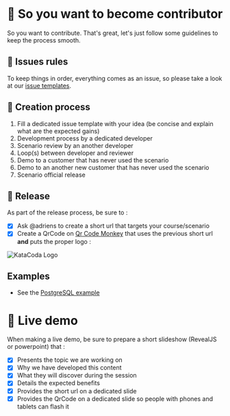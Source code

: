 # :open_hands: So you want to become contributor

So you want to contribute. That's great, let's just follow some guidelines to keep the process smooth.

## :ticket: Issues rules

To keep things in order, everything comes as an issue, so please take a look at our [issue templates](https://github.com/adriens/katacoda-glia-labs/issues/new/choose).

## :raised_hands: Creation process

1. Fill a dedicated issue template with your idea (be concise and explain what are the expected gains)
2. Development process by a dedicated developer
3. Scenario review by an another developer
4. Loop(s) between developer and reviewer
5. Demo to a customer that has never used the scenario
6. Demo to an another new customer that has never used the scenario
7. Scenario official release

## :rocket: Release

As part of the release process, be sure to :

- [x] Ask @adriens to create a short url that targets your course/scenario
- [x] Create a QrCode on [Qr Code Monkey](https://www.qrcode-monkey.com/) that uses the previous short url **and** puts the proper logo :

![KataCoda Logo](https://images.squarespace-cdn.com/content/v1/5b681c0970e8023aa1c59736/1551351412449-6XKOT9480MYGHO0ACRK5/ke17ZwdGBToddI8pDm48kHqYAt3UgyjNg-0dlUc4K5hZw-zPPgdn4jUwVcJE1ZvWhcwhEtWJXoshNdA9f1qD7UnCxNA8dHvmd7460Z7fbKEmJ2gL2qv94i4UWS2y7YfwkXCxk_sn2atIO3dASbw33Q/Katacoda.png?format=300w)

## Examples

- See the [PostgreSQL example](https://github.com/adriens/katacoda-glia-labs/issues/11)

# :cinema: Live demo

When making a live demo, be sure to prepare a short slideshow (RevealJS or powerpoint) that :

- [x] Presents the topic we are working on
- [x] Why we have developed this content
- [x] What they will discover during the session
- [x] Details the expected benefits
- [x] Provides the short url on a dedicated slide
- [x] Provides the QrCode on a dedicated slide so people with phones and tablets can flash it
